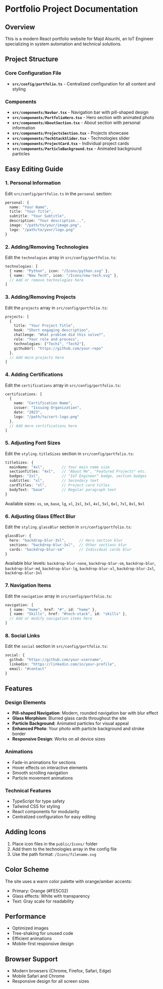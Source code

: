 
# Portfolio Project Documentation

## Overview
This is a modern React portfolio website for Majd Alsurihi, an IoT Engineer specializing in system automation and technical solutions.

## Project Structure

### Core Configuration File
- **`src/config/portfolio.ts`** - Centralized configuration for all content and styling

### Components
- **`src/components/Navbar.tsx`** - Navigation bar with pill-shaped design
- **`src/components/PortfolioHero.tsx`** - Hero section with animated photo
- **`src/components/AboutSection.tsx`** - About section with personal information
- **`src/components/ProjectsSection.tsx`** - Projects showcase
- **`src/components/TechStackSlider.tsx`** - Technologies slider
- **`src/components/ProjectCard.tsx`** - Individual project cards
- **`src/components/ParticleBackground.tsx`** - Animated background particles

## Easy Editing Guide

### 1. Personal Information
Edit `src/config/portfolio.ts` in the `personal` section:
```typescript
personal: {
  name: "Your Name",
  title: "Your Title",
  subtitle: "Your Subtitle",
  description: "Your description...",
  image: "/path/to/your/image.png",
  logo: "/path/to/your/logo.png"
}
```

### 2. Adding/Removing Technologies
Edit the `technologies` array in `src/config/portfolio.ts`:
```typescript
technologies: [
  { name: "Python", icon: "/Icons/python.svg" },
  { name: "New Tech", icon: "/Icons/new-tech.svg" },
  // Add or remove technologies here
]
```

### 3. Adding/Removing Projects
Edit the `projects` array in `src/config/portfolio.ts`:
```typescript
projects: [
  {
    title: "Your Project Title",
    hook: "Short engaging description",
    challenge: "What problem did this solve?",
    role: "Your role and process",
    technologies: ["Tech1", "Tech2"],
    githubUrl: "https://github.com/your-repo"
  },
  // Add more projects here
]
```

### 4. Adding Certifications
Edit the `certifications` array in `src/config/portfolio.ts`:
```typescript
certifications: [
  {
    name: "Certification Name",
    issuer: "Issuing Organization",
    date: "2023",
    logo: "/path/to/cert-logo.png"
  },
  // Add more certifications here
]
```

### 5. Adjusting Font Sizes
Edit the `styling.titleSizes` section in `src/config/portfolio.ts`:
```typescript
titleSizes: {
  mainName: "4xl",        // Your main name size
  sectionTitles: "4xl",   // "About Me", "Featured Projects" etc.
  badges: "2xl",          // "IoT Engineer" badge, section badges
  subtitles: "xl",        // Secondary text
  cardTitles: "xl",       // Project card titles
  bodyText: "base"        // Regular paragraph text
}
```

Available sizes: `xs`, `sm`, `base`, `lg`, `xl`, `2xl`, `3xl`, `4xl`, `5xl`, `6xl`, `7xl`, `8xl`, `9xl`

### 6. Adjusting Glass Effect Blur
Edit the `styling.glassBlur` section in `src/config/portfolio.ts`:
```typescript
glassBlur: {
  hero: "backdrop-blur-3xl",      // Hero section blur
  sections: "backdrop-blur-3xl",  // Other sections blur
  cards: "backdrop-blur-sm"       // Individual cards blur
}
```

Available blur levels: `backdrop-blur-none`, `backdrop-blur-sm`, `backdrop-blur`, `backdrop-blur-md`, `backdrop-blur-lg`, `backdrop-blur-xl`, `backdrop-blur-2xl`, `backdrop-blur-3xl`

### 7. Navigation Items
Edit the `navigation` array in `src/config/portfolio.ts`:
```typescript
navigation: [
  { name: "Home", href: "#", id: "home" },
  { name: "Skills", href: "#tech-stack", id: "skills" },
  // Add or modify navigation items here
]
```

### 8. Social Links
Edit the `social` section in `src/config/portfolio.ts`:
```typescript
social: {
  github: "https://github.com/your-username",
  linkedin: "https://linkedin.com/in/your-profile",
  email: "#contact"
}
```

## Features

### Design Elements
- **Pill-shaped Navigation**: Modern, rounded navigation bar with blur effect
- **Glass Morphism**: Blurred glass cards throughout the site
- **Particle Background**: Animated particles for visual appeal
- **Enhanced Photo**: Your photo with particle background and stroke border
- **Responsive Design**: Works on all device sizes

### Animations
- Fade-in animations for sections
- Hover effects on interactive elements
- Smooth scrolling navigation
- Particle movement animations

### Technical Features
- TypeScript for type safety
- Tailwind CSS for styling
- React components for modularity
- Centralized configuration for easy editing

## Adding Icons
1. Place icon files in the `public/Icons/` folder
2. Add them to the technologies array in the config file
3. Use the path format: `/Icons/filename.svg`

## Color Scheme
The site uses a warm color palette with orange/amber accents:
- Primary: Orange (#FE5C02)
- Glass effects: White with transparency
- Text: Gray scale for readability

## Performance
- Optimized images
- Tree-shaking for unused code
- Efficient animations
- Mobile-first responsive design

## Browser Support
- Modern browsers (Chrome, Firefox, Safari, Edge)
- Mobile Safari and Chrome
- Responsive design for all screen sizes
